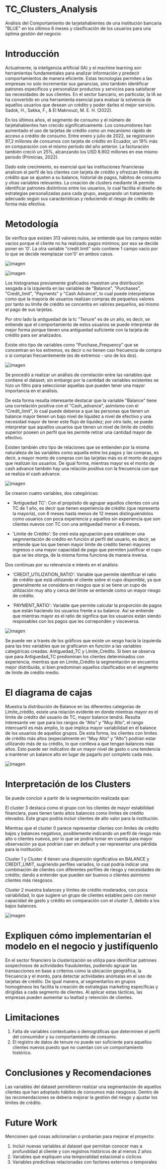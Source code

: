 # TC_Clusters_Analysis
Análisis del Comportamiento de tarjetahabientes de una institución bancaria "BLUE" en los últimos 6 meses y clasificación de los usuarios para una óptima gestión del negocio


# Introducción
Actualmente, la inteligencia artificial (IA) y el machine learning son herramientas fundamentales para analizar información y predecir comportamientos de manera eficiente. Estas tecnologías permiten a las empresas no solo incrementar sus ganancias, sino también identificar patrones específicos y personalizar productos y servicios para satisfacer las necesidades de sus clientes. En el sector bancario, en particular, la IA se ha convertido en una herramienta esencial para evaluar la solvencia de aquellos usuarios que desean un crédito y poder darles el mejor servicio. Sadok, H., Sakka, F., & El Maknouzi, M. E. H. (2022).

En los últimos años, el segmento de consumo y el número de tarjetahabientes han crecido significativamente. Los consumidores han aumentado el uso de tarjetas de crédito como un mecanismo rápido de acceso a crédito de consumo. Entre enero y julio de 2022, se registraron 97,2 millones de consumos con tarjeta de crédito en Ecuador, un 19% más en comparación con el mismo período del año anterior. La facturación también creció un 25%, alcanzando los USD 6.902 millones en ese mismo periodo (Primicias, 2022).

Dado este crecimiento, es esencial que las instituciones financieras analicen el perfil de los clientes con tarjeta de crédito y ofrezcan límites de crédito que se ajusten a su balance, historial de pagos, hábitos de consumo y otras variables relevantes. La creación de clusters mediante IA permite identificar patrones distintivos entre los usuarios, lo cual facilita el diseño de estrategias personalizadas para cada grupo, asegurando un tratamiento adecuado según sus características y reduciendo el riesgo de crédito de forma más efectiva.

# Metodología

Se verifica que existen 313 valores nulos, se entiende que los campos están vacios porque el cliente no ha realizado pagos mínimos; por eso se decide poner en '0'. La otra variable "credit limit" solo contiene 1 campo vacío por lo que se decide reemplazar con'0' en ambos casos.

![imagen](https://github.com/user-attachments/assets/454121f4-c000-4fea-830c-5f69f455be47)


![imagen](https://github.com/user-attachments/assets/c6d076dd-baa9-4093-b6ef-61b63ca43370)

Los histogramas previamente graficados muestran una distribución sesgada a la izquierda en las variables de "Balance", "Purchases", "Credit_limit", "Payments" y "Cash Advance", lo cual puede interpretarse como que la mayoría de usuarios realizan compras de pequeños valores por tanto su límite de crédito se concentra en valores pequeños, así mismo el pago de sus tarjetas.

Por otro lado la antiguedad de la tc "Tenure" es de un año, es decir, se entiende que el comportamiento de estos usuarios se puede interpretar de mejor forma porque tienen una antiguedad suficiente con la tarjeta de crédito para ser analizados.

Existe otro tipo de variables como "Purchase_Frequency" que se concentran en los extremos, es decir o no tienen casi frecuencia de compra o si compran frecuentemente (es de extremos - uno de los dos).



![imagen](https://github.com/user-attachments/assets/854f9950-a1a9-4659-981d-60c9e7fb9010)

Se procedió a realizar un análisis de correlación entre las variables que contiene el dataset; sin embargo por la cantidad de variables existentes se hizo un filtro para seleccionar aquellas que pueden tener una mayor importancia en el análisis.

De esta forma resulta interesante destacar que la variable "Balance" tiene una correlación positiva con el "Cash_advance", asimismo con el "Credit_limit", lo cual puede deberse a que las personas que tienen un balance mayor tienen un bajo nivel de liquidez a nivel de efectivo y una necesidad mayor de tener este flujo de liquidez; por otro lado, se puede interpretar que aquellos usuarios que tienen un nivel de límite de crédito superior poseen un perfil que les permite retirar una cantidad mayor de efectivo.

Existen también otro tipo de relaciones que se entienden por la misma naturaleza de las variables como aquella entre los pagos y las compras, es decir, a mayor monto de compras con las tarjetas más es el monto de pagos que realizan los usuarios. De igual forma, mientras mayor es el monto de cash advance también hay una relación positiva con la frecuencia con que se realiza el cash advance.


![imagen](https://github.com/user-attachments/assets/9f606504-e0c5-4416-8a2a-d6608c947f4a)

Se crearon cuatro variables, dos categóricas:

- 'Antiguedad TC': Con el propósito de agrupar aquellos clientes con una TC de 1 año, es decir que tienen experiencia de crédito (que representa la mayoría), con 6 meses hasta menos de 12 meses distinguiéndolos como usuarios con poca experiencia y aquellos sin experiencia que son clientes nuevos con TC con una antiguedad menor a 6 meses. 

- 'Límite de Crédito': Se creó esta agrupación para establecer una segmnentación de crédito en función al perfil del usuario, es decir, se entiende que los que tienen mayor límite de crédito tienen mayores ingresos o una mayor capacidad de pago que permiten justificar el cupo que se les otorga, de la misma forma funciona de manera inversa. 

Dos continuas por su relevancia e interés en el análisis:

- 'CREDIT_UTILIZATION_RATIO': Variable que permite identificar el ratio de crédito que está utilizando el cliente sobre el cupo disponible, ya que generalmente se considera en riesgos que si se tiene un cupo de utilización muy alto y cerca del límite se entiende como un mayor riesgo de crédito.

- 'PAYMENT_RATIO': Variable que permite calcular la proporción de pagos que están haciendo los usuarios frente a su balance. Así se entiende que mientras mayor es el ratio de signfica que los usuarios están siendo resposables con los pagos que les correponden y visceversa.

![imagen](https://github.com/user-attachments/assets/d7d0cd10-3292-40b9-8467-ed5c5eeff3c7)

Se puede ver a través de los gráficos que existe un sesgo hacia la izquierda para las tres variables que se graficaron en función a las variables categóricas creadas: Antiguedad_TC y Límite_Crédito. Si bien se observa que para Antiguedad_TC predominan los clientes determinados con experiencia, mientras que en Límite_Crédito la segmentación se encuentra mejor distribuida, si bien predominan aquellos clasificados en el segmento de límite de crédito medio.

# El diagrama de cajas

Muestra la distribución de Balance en las diferentes categorías de Límite_crédito, existe una relación evidente en donde mientras mayor es el límite de crédito del usuario de TC, mayor balance tendrá. Resulta interesante ver que para los rangos de "Alto" y "Muy Alto", el rango intercuartil es más amplio, lo que implica mayor variabilidad en el balance de los usuarios de aquellos grupos. De esta forma, los clientes con límites de crédito más altos (especialmente en "Muy Alto" y "Alto") podrían estar utilizando más de su crédito, lo que conlleva a que tengan balances más altos. Esto puede ser indicativo de un mayor nivel de gasto o una tendencia a mantener un balance alto en lugar de pagarlo por completo cada mes.

![imagen](https://github.com/user-attachments/assets/6976e3cc-6a95-4a06-9c5d-bffd172289e3)


# Interpretación de los Clusters

Se puede concluir a partir de la segmentación realizada que:

El cluster 3 destaca como el grupo con los clientes de mayor estabilidad financiera, pues tienen tanto altos balances como límites de crédito elevados. Este grupo podría incluir clientes de alto valor para la institución.

Mientras que el cluster 0 parece representar clientes con límites de crédito bajos y balances negativos, posiblemente indicando un perfil de riesgo más alto o clientes nuevos, por lo que se podría tomar en cuenta para mayor observación ya que podrían caer en default y ser representar una pérdida para la institución.

Cluster 1 y Cluster 4 tienen una dispersión significativa en BALANCE y CREDIT_LIMIT, sugiriendo perfiles variados, lo cual podría indicar una combinación de clientes con diferentes perfiles de riesgo y necesidades de crédito; dando a entender que pueden ser buenos o clientes asimismo clientes más riesgosos.

Cluster 2 muestra balances y límites de crédito moderados, con poca variabilidad, lo que sugiere un grupo de clientes estables pero con menor capacidad de gasto y crédito en comparación con el cluster 3, debido a los bajos balances.

![imagen](https://github.com/user-attachments/assets/3b0d9859-fc94-4ac9-8d92-a3a5bfb77427)


# Expliquen cómo implementarían el modelo en el negocio y justifíquenlo

En el sector financiero la clusterización se utiliza para identificar patrones sospechosos de actividades fraudulentas, pudiendo agrupar las transacciones en base a criterios como la ubicación geográfica, la frecuencia y el monto, para detectar actividades anómalas en el uso de tarjetas de crédito. De igual manera, al segmentarlos en grupos homogéneos les facilita la creación de estrategias marketing específicas y dirigidas a cada segmento de clientes. Al aplicar estas tácticas, las empresas pueden aumentar su lealtad y retención de clientes.

# Limitaciones

1. Falta de variables contextuales o demográficas que determinen el perfil del consumidor y su comportamiento de consumo. 
2. El registro de datos de tenure no puede ser suficiente para aquellos clientes nuevos puesto que no cuentan con un comportamiento histórico.

# Conclusiones y Recomendaciones
Las variables del dataset permitieron realizar una segmentación de aquellos clientes que han adoptado hábitos de consumos más riesgosos. Dentro de las recomendaciones se deberia mejorar la gestión del riesgo y ajustar los límites de crédito.


# Future Work
Mencionen qué cosas adicionarían o probarían para mejorar el proyecto:
1. Incluir nuevas variables al dataset que permitan conocer mas a profundidad al cliente y con registros históricos de al menos 2 años
2. Variables que expliquen  una temporalidad estacional o cíclicos
3. Variables predictivas relacionadas con factores externos o temporales




